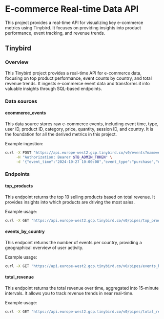 # E-commerce Real-time Data API

This project provides a real-time API for visualizing key e-commerce metrics using Tinybird.  It focuses on providing insights into product performance, event tracking, and revenue trends.

## Tinybird

### Overview

This Tinybird project provides a real-time API for e-commerce data, focusing on top product performance, event counts by country, and total revenue trends. It ingests e-commerce event data and transforms it into valuable insights through SQL-based endpoints.

### Data sources

#### ecommerce_events

This data source stores raw e-commerce events, including event time, type, user ID, product ID, category, price, quantity, session ID, and country.  It is the foundation for all the derived metrics in this project.

Example ingestion:

```bash
curl -X POST "https://api.europe-west2.gcp.tinybird.co/v0/events?name=ecommerce_events" \
     -H "Authorization: Bearer $TB_ADMIN_TOKEN" \
     -d '{"event_time":"2024-10-27 10:00:00","event_type":"purchase","user_id":"user123","product_id":"product456","category":"electronics","price":100.0,"quantity":1,"session_id":"session789","country":"US"}'
```

### Endpoints

#### top_products

This endpoint returns the top 10 selling products based on total revenue.  It provides insights into which products are driving the most sales.

Example usage:

```bash
curl -X GET "https://api.europe-west2.gcp.tinybird.co/v0/pipes/top_products.json?token=$TB_ADMIN_TOKEN"
```

#### events_by_country

This endpoint returns the number of events per country, providing a geographical overview of user activity.

Example usage:

```bash
curl -X GET "https://api.europe-west2.gcp.tinybird.co/v0/pipes/events_by_country.json?token=$TB_ADMIN_TOKEN"
```

#### total_revenue

This endpoint returns the total revenue over time, aggregated into 15-minute intervals.  It allows you to track revenue trends in near real-time.

Example usage:

```bash
curl -X GET "https://api.europe-west2.gcp.tinybird.co/v0/pipes/total_revenue.json?token=$TB_ADMIN_TOKEN"
```
